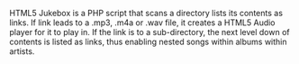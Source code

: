 HTML5 Jukebox is a PHP script that scans a directory lists its contents as links. If link leads to a .mp3, .m4a or .wav file, it creates a HTML5 Audio player for it to play in. If the link is to a sub-directory, the next level down of contents is listed as links, thus enabling nested songs within albums within artists.